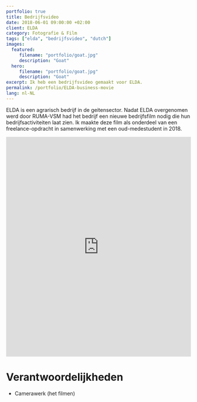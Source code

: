 ```yaml
---
portfolio: true
title: Bedrijfsvideo
date: 2018-06-01 09:00:00 +02:00
client: ELDA
category: Fotografie & Film
tags: ["elda", "bedrijfsvideo", "dutch"]
images:
  featured:
     filename: "portfolio/goat.jpg"
     description: "Goat"
  hero:
     filename: "portfolio/goat.jpg"
     description: "Goat"
excerpt: Ik heb een bedrijfsvideo gemaakt voor ELDA.
permalink: /portfolio/ELDA-business-movie
lang: nl-NL
---
```




ELDA is een agrarisch bedrijf in de geitensector. Nadat ELDA overgenomen werd door RUMA-VSM had het bedrijf een nieuwe bedrijfsfilm nodig die hun bedrijfsactiviteiten laat zien. Ik maakte deze film als onderdeel van een freelance-opdracht in samenwerking met een oud-medestudent in 2018.

<iframe src="https://player.vimeo.com/video/301791287" width="100%" height="600" frameborder="0" webkitallowfullscreen mozallowfullscreen allowfullscreen></iframe>

# Verantwoordelijkheden

- Camerawerk (het filmen)